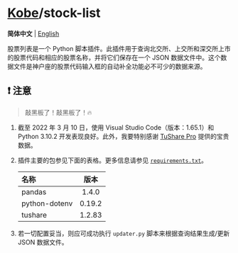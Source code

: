 # [Kobe](../../../..)/stock-list

**简体中文** | [English](./README-en.md)

股票列表是一个 Python 脚本插件。此插件用于查询北交所、上交所和深交所上市的股票代码和相应的股票名称，并将它们保存在一个 JSON 数据文件中。这个数据文件是神户座的股票代码输入框的自动补全功能必不可少的数据来源。

## ❗ 注意

> 敲黑板了！敲黑板了！🔥

1. 截至 2022 年 3 月 10 日，使用 Visual Studio Code（版本：1.65.1）和 Python 3.10.2 开发表现良好。此外，我要特别感谢 [TuShare Pro](https://tushare.pro/) 提供的宝贵数据。
2. 插件主要的包参见下面的表格。更多信息请参见 [`requirements.txt`](./requirements.txt)。

   | 名称          |  版本  |
   | :------------ | :----: |
   | pandas        | 1.4.0  |
   | python-dotenv | 0.19.2 |
   | tushare       | 1.2.83 |

3. 若一切配置妥当，则应可成功执行 `updater.py` 脚本来根据查询结果生成/更新 JSON 数据文件。
